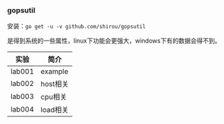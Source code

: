 ### gopsutil
安装：`go get -u -v github.com/shirou/gopsutil`

是得到系统的一些属性，linux下功能会更强大，windows下有的数据会得不到。

|实验|简介|
|---|---|
|lab001|example|
|lab002|host相关|
|lab003|cpu相关|
|lab004|load相关|